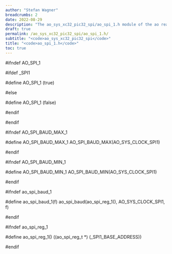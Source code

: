 ```yaml
---
author: "Stefan Wagner"
breadcrumbs: 2
date: 2022-08-29
description: "The ao_sys_xc32_pic32_spi/ao_spi_1.h module of the ao real-time operating system."
draft: true
permalink: /ao_sys_xc32_pic32_spi/ao_spi_1.h/ 
subtitle: "<code>ao_sys_xc32_pic32_spi</code>"
title: "<code>ao_spi_1.h</code>"
toc: true
---
```


#ifndef AO_SPI_1

#ifdef  _SPI1

#define AO_SPI_1            (true)

#else

#define AO_SPI_1            (false)

#endif

#endif

#ifndef AO_SPI_BAUD_MAX_1

#define AO_SPI_BAUD_MAX_1   AO_SPI_BAUD_MAX(AO_SYS_CLOCK_SPI1)

#endif

#ifndef AO_SPI_BAUD_MIN_1

#define AO_SPI_BAUD_MIN_1   AO_SPI_BAUD_MIN(AO_SYS_CLOCK_SPI1)

#endif

#ifndef ao_spi_baud_1

#define ao_spi_baud_1(f)    ao_spi_baud(ao_spi_reg_1(), AO_SYS_CLOCK_SPI1, f)

#endif

#ifndef ao_spi_reg_1

#define ao_spi_reg_1()      ((ao_spi_reg_t *) (_SPI1_BASE_ADDRESS))

#endif

